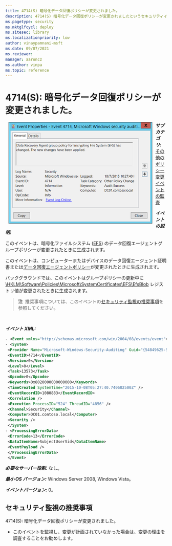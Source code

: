 ```yaml
---
title: 4714(S) 暗号化データ回復ポリシーが変更されました。
description: 4714(S) 暗号化データ回復ポリシーが変更されましたというセキュリティイベントについて説明します。
ms.pagetype: security
ms.mktglfcycl: deploy
ms.sitesec: library
ms.localizationpriority: low
author: vinaypamnani-msft
ms.date: 09/07/2021
ms.reviewer: 
manager: aaroncz
ms.author: vinpa
ms.topic: reference
---
```


# 4714(S): 暗号化データ回復ポリシーが変更されました。

<img src="images/event-4714.png" alt="Event 4714 illustration" width="449" height="317" hspace="10" align="left" />

***サブカテゴリ:***&nbsp;[その他のポリシー変更イベントの監査](audit-other-policy-change-events.md)

***イベントの説明:***

このイベントは、暗号化ファイルシステム ([EFS](/previous-versions/tn-archive/cc700811(v=technet.10))) のデータ回復エージェントグループポリシーが変更されたときに生成されます。

このイベントは、コンピューターまたはデバイスのデータ回復エージェント証明書または[データ回復エージェントポリシー](/previous-versions/windows/it-pro/windows-server-2003/cc778208(v=ws.10))が変更されたときに生成されます。

バックグラウンドでは、このイベントはグループポリシーの更新中に[\\HKLM\\Software\\Policies\\Microsoft\\SystemCertificates\\EFS\\EfsBlob](/openspecs/windows_protocols/ms-gpef/34fd0504-84fc-4ad9-97ac-ee74b84419ac) レジストリ値が変更されたときに生成されます。

> **注**&nbsp;&nbsp;推奨事項については、このイベントの[セキュリティ監視の推奨事項](#security-monitoring-recommendations)を参照してください。

<br clear="all">

***イベント XML:***
```xml
- <Event xmlns="http://schemas.microsoft.com/win/2004/08/events/event">
- <System>
 <Provider Name="Microsoft-Windows-Security-Auditing" Guid="{54849625-5478-4994-a5ba-3e3b0328c30d}" /> 
 <EventID>4714</EventID> 
 <Version>0</Version> 
 <Level>0</Level> 
 <Task>13573</Task> 
 <Opcode>0</Opcode> 
 <Keywords>0x8020000000000000</Keywords> 
 <TimeCreated SystemTime="2015-10-08T05:27:40.740602500Z" /> 
 <EventRecordID>1080883</EventRecordID> 
 <Correlation /> 
 <Execution ProcessID="524" ThreadID="4856" /> 
 <Channel>Security</Channel> 
 <Computer>DC01.contoso.local</Computer> 
 <Security /> 
 </System>
- <ProcessingErrorData>
 <ErrorCode>13</ErrorCode> 
 <DataItemName>SubjectUserSid</DataItemName> 
 <EventPayload /> 
 </ProcessingErrorData>
 </Event>

```

***必要なサーバー役割:*** なし。

***最小 OS バージョン:*** Windows Server 2008, Windows Vista。

***イベントバージョン:*** 0。

## セキュリティ監視の推奨事項

4714(S): 暗号化データ回復ポリシーが変更されました。

-   このイベントを監視し、変更が計画されていなかった場合は、変更の理由を調査することをお勧めします。
